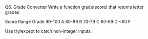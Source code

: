 Q6. Grade Converter
Write a function grade(score) that returns letter grades:

Score Range	Grade
90-100	A
80-89	B
70-79	C
60-69	D
<60	F

Use try/except to catch non-integer inputs.